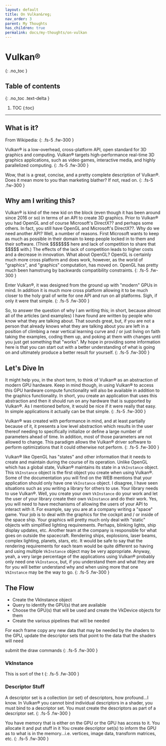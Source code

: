 ```yaml
---
layout: default
title: On Vulkan&reg;
nav_order: 3
parent: My Thoughts
has_children: true
permalink: docs/my-thoughts/on-vulkan
---
```


# Vulkan&reg;
{: .no_toc }

## Table of contents
{: .no_toc .text-delta }

1. TOC
{:toc}

---

## What is it?

From Wikipedia:
{: .fs-5 .fw-300 }

Vulkan&reg; is a low-overhead, cross-platform API, open standard for 3D graphics and computing. Vulkan&reg; targets high-performance real-time 3D graphics applications, such as video games, interactive media, and highly parallelized computing.
{: .fs-5 .fw-300 }

Wow, that is a great, concise, and a pretty complete description of Vulkan&reg;.  Does it mean more to you than marketing blather?  If not, read on.
{: .fs-5 .fw-300 }

## Why am I writing this?

Vulkan&reg; is kind of the new kid on the block (even though it has been around since 2016 or so) in terms of an API to create 3D graphics.
Prior to Vulkan&reg; you had OpenGL and of course Microsoft's DirectX?? and perhaps some others.  In fact, you still have OpenGL and
Microsoft's DirectX??.  Why do we need another API?  Well, a number of reasons. First Microsoft wants to keep as much as possible
in their domain to keep people locked in to them and their software. (Think \$\$\$\$\$\$\$ here and lack of competition to share that \$\$\$\$\$ with.)
The effects of the lack of competition leads to higher costs and a decrease in innovation.  What about OpenGL? OpenGL is certainly
much more cross platform and does work, however, as the world of &quot;graphics&quot;, and &quot;graphics&quot; computation, has moved on. OpenGL has
pretty much been hamstrung by backwards compatibility constraints.
{: .fs-5 .fw-300 }

Enter Vulkan&reg;, it was designed from the ground up with &quot;modern&quot; GPUs in mind.  In addition it is much more cross platform
allowing it to be much closer to the holy grail of write for one API and run on all platforms.  Sigh, if only it were that simple.
{: .fs-5 .fw-300 }

So, to answer the question of why I am writing this; in short, because almost all of the articles (and examples) I have found are written
by people who know what they are talking about.  That sounds great, but, if you are not a person that already knows what they
are talking about you are left in a position of climbing a near vertical learning curve and / or just living on faith taking the
examples, coding them up, and poking at them with changes until you just get something that &quot;works&quot;.  My hope in providing some
information here is that you can start out with a better understanding of what is going on and ultimately produce a better
result for yourself.
{: .fs-5 .fw-300 }

## Let's Dive In

It might help you, in the short term, to think of Vulkan&reg; as an abstraction of modern GPU hardware.  Keep in mind though, in using Vulkan&reg; to access this GPU hardware
compute functionality will also be available in addition to the graphics functionality.
In short, you create an application that uses this abstraction and then it should run on any hardware that is supported
by Vulkan&reg;.  As I mentioned before, it would be nice if it were really that easy.  In simple applications it
actually can be that simple.
{: .fs-5 .fw-300 }

Vulkan&reg; was created with performance in mind, and at least partially because of it, it presents a low
level abstraction which results in the user thereof needing to specifically initialize or define a large number
of parameters ahead of time.  In addition, most of those parameters are not allowed to change.  This paradigm
allows the Vulkan&reg; driver software to perform optimizations that it could otherwise not perform.
{: .fs-5 .fw-300 }

Vulkan&reg; like OpenGL has &quot;states&quot; and other information that it needs to create and maintain during the
course of its operation.  Unlike OpenGL which has a global state, Vulkan&reg; maintains its state in a `VkInstance` object.
This `VkInstance` object is the first object you create when using Vulkan&reg;.  Some of the documentation
you will find on the WEB mentions that your application should only have one `VkInstance` object. I disagree,
I have seen situations such as you writing a library for others to use.  Your library needs to use Vulkan&reg;.
Well, you create your own `VkInstance` do your work and let the user of your library create their own
`VkInstance` and do their work.  Yes, you will need to have mechanisms of allowing the users of your API
to interact with it.  For example, say you are at a company writing a &quot;space&quot; game.  Your job is
to deal with the graphics for the cockpit and / or inside of the space ship.  Your graphics will pretty much only
deal with &quot;static&quot; objects with simplified lighting requirements. Perhaps, blinking lights, ship display
updates, etc. Another team at the company is responsible for what goes on outside the spacecraft.  Rendering ships,
explosions, laser beams, complex lighting, planets, stars, etc.  It would be safe to say that the rendering
requirements for each team would be quite different so having and using multiple `VkInstance` object may be
very appropriate.  Anyway, yeah, a very large percentage of the applications
using Vulkan&reg; probably only need one `VkInstance`, but, if you understand them and what they are for
you will better understand why and when using more that one `VkInstance` may be the way to go.
{: .fs-5 .fw-300 }

## The Flow

- Create the VkInstance object
- Query to identify the GPU(s) that are available
- Choose the GPU(s) that will be used and create the VkDevice objects for them
- Create the various pipelines that will be needed

For each frame copy any new data that may be needed by the shaders to the GPU,
update the descriptor sets that point to the data that the shaders will need

submit the draw commands
{: .fs-5 .fw-300 }

### VkInstance

This is sort of the t
{: .fs-5 .fw-300 }

### Descriptor Stuff



A descriptor set is a collection (or set) of descriptors, how profound...I know.  In Vulkan&reg; you 
cannot bind individual descriptors in a shader, you must bind to a descriptor set.
You must create the descriptors as part of a 
descriptor set.
{: .fs-5 .fw-300 }

You have memory that is either on the GPU or the GPU has access to it.
You allocate it and put stuff in it
You create descriptor set(s) to inform the GPU as to what is in the
memory...i.e. vertices, image data, transform matrices, etc.
{: .fs-5 .fw-300 }

